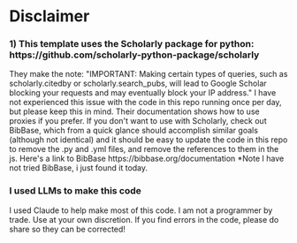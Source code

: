 <h1> Disclaimer</h1>
<h3>1) This template uses the Scholarly package for python: https://github.com/scholarly-python-package/scholarly</h3>
They make the note: "IMPORTANT: Making certain types of queries, such as scholarly.citedby or scholarly.search_pubs, will lead to Google Scholar blocking your requests and may eventually block your IP address." I have not experienced this issue with the code in this repo running once per day, but please keep this in mind. Their documentation shows how to use proxies if you prefer. 
If you don't want to use with Scholarly, check out BibBase, which from a quick glance should accomplish similar goals (although not identical) and it should be easy to update the code in this repo to remove the .py and .yml files, and remove the references to them in the js. Here's a link to BibBase https://bibbase.org/documentation *Note I have not tried BibBase, i just found it today.
<h3>I used LLMs to make this code</h3>
I used Claude to help make most of this code. I am not a programmer by trade. Use at your own discretion. If you find errors in the code, please do share so they can be corrected!

